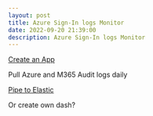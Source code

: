 ```yaml
---
layout: post
title: Azure Sign-In logs Monitor
date: 2022-09-20 21:39:00
description: Azure Sign-In logs Monitor
---
```


[Create an App](https://learn.microsoft.com/en-us/powershell/exchange/app-only-auth-powershell-v2?view=exchange-ps)

Pull Azure and M365 Audit logs daily

[Pipe to Elastic](https://github.com/InsaneTechnologies/o365audit2elastic)

Or create own dash?
